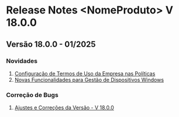 # Release Notes \<NomeProduto> V 18.0.0

## **Versão 18.0.0 - 01/2025**

### **Novidades**

1. [Configuração de Termos de Uso da Empresa nas Políticas](configuracao-de-termos-de-uso-da-empresa-nas-politicas.md)
2. [Novas Funcionalidades para Gestão de Dispositivos Windows](novas-funcionalidades-para-gestao-de-dispositivos-windows.md)

### Correção de Bugs

1. [Ajustes e Correções da Versão - V 18.0.0](ajustes-e-correcoes-da-versao-v-18.0.0.md)
